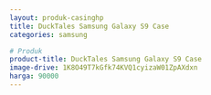 ```yaml
---
layout: produk-casinghp
title: DuckTales Samsung Galaxy S9 Case
categories: samsung

# Produk
product-title: DuckTales Samsung Galaxy S9 Case
image-drive: 1K8O49T7kGfk74KVQ1cyizaW01ZpAXdxn
harga: 90000
---
```

